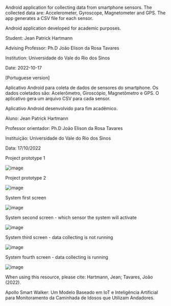 Android application for collecting data from smartphone sensors.
The collected data are: Accelerometer, Gyroscope, Magnetometer and GPS.
The app generates a CSV file for each sensor.

Android application developed for academic purposes.

Student: Jean Patrick Hartmann

Advising Professor: Ph.D João Elison da Rosa Tavares

Institution: Universidade do Vale do Rio dos Sinos

Date: 2022-10-17



[Portuguese version]

Aplicativo Android para coleta de dados de sensores do smartphone.
Os dados coletados são: Acelerômetro, Giroscópio, Magnetômetro e GPS.
O aplicativo gera um arquivo CSV para cada sensor.

Aplicativo Android desenvolvido para fim acadêmico.

Aluno: Jean Patrick Hartmann

Professor orientador: Ph.D João Elison da Rosa Tavares

Instituição: Universidade do Vale do Rio dos Sinos

Data: 17/10/2022

Project prototype 1

![image](https://user-images.githubusercontent.com/32403781/196273777-34287e0a-35b9-41d4-bc9e-040e116dc4c6.png)

Project prototype 2

![image](https://user-images.githubusercontent.com/32403781/196274561-4b78ad3f-7102-48d2-9b11-1a4300db7b63.png)




System first screen

![image](https://user-images.githubusercontent.com/32403781/196269794-cedc428c-749b-4e3c-a3c8-8eac62ef58d7.png)


System second screen - which sensor the system will activate

![image](https://user-images.githubusercontent.com/32403781/196271076-5db2e754-42d1-4d69-8124-7b6079c17661.png)


System third screen - data collecting is not running

![image](https://user-images.githubusercontent.com/32403781/196270186-945df115-9df8-4ab3-80c2-8905b61490cf.png)


System fourth screen - data collecting is running

![image](https://user-images.githubusercontent.com/32403781/196271480-269e2866-7598-418d-be55-e7afd628f068.png)






When using this resource, please cite:
Hartmann, Jean; Tavares, João (2022). 

Apollo Smart Walker: Um Modelo Baseado em IoT e Inteligência Artificial para Monitoramento da Caminhada de Idosos que Utilizam Andadores.




